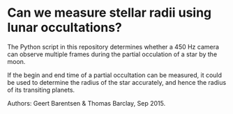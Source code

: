 Can we measure stellar radii using lunar occultations?
======================================================

The Python script in this repository determines 
whether a 450 Hz camera can observe multiple frames
during the partial occulation of a star by the moon.

If the begin and end time of a partial occultation can be measured,
it could be used to determine the radius of the star accurately,
and hence the radius of its transiting planets.

Authors: Geert Barentsen & Thomas Barclay, Sep 2015.
